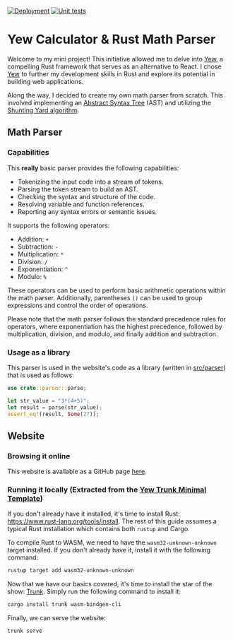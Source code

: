 [![Deployment](https://github.com/NSchiffmacher/RustMathParser/actions/workflows/cd.yml/badge.svg)](https://github.com/NSchiffmacher/RustMathParser/actions/workflows/cd.yml)
[![Unit tests](https://github.com/NSchiffmacher/RustMathParser/actions/workflows/ci.yml/badge.svg)](https://github.com/NSchiffmacher/RustMathParser/actions/workflows/ci.yml)

# Yew Calculator & Rust Math Parser

Welcome to my mini project! This initiative allowed me to delve into [Yew], a compelling Rust framework that serves as an alternative to React. I chose [Yew] to further my development skills in Rust and explore its potential in building web applications.

Along the way, I decided to create my own math parser from scratch. This involved implementing an [Abstract Syntax Tree][AST] (AST) and utilizing the [Shunting Yard algorithm][SY].

## Math Parser

### Capabilities

This **really** basic parser provides the following capabilities:

- Tokenizing the input code into a stream of tokens.
- Parsing the token stream to build an AST.
- Checking the syntax and structure of the code.
- Resolving variable and function references.
- Reporting any syntax errors or semantic issues.

It supports the following operators:

- Addition: `+`
- Subtraction: `-`
- Multiplication: `*`
- Division: `/`
- Exponentiation: `^`
- Modulo: `%`

These operators can be used to perform basic arithmetic operations within the math parser. Additionally, parentheses `()` can be used to group expressions and control the order of operations.

Please note that the math parser follows the standard precedence rules for operators, where exponentiation has the highest precedence, followed by multiplication, division, and modulo, and finally addition and subtraction.

### Usage as a library 

This parser is used in the website's code as a library (written in [src/parser][parser]) that is used as follows: 

```rust
use crate::parser::parse;

let str_value = "3*(4+5)";
let result = parse(str_value);
assert_eq!(result, Some(27));
```

## Website

### Browsing it online

This website is available as a GitHub page [here](https://nschiffmacher.github.io/RustMathParser/).

### Running it locally (Extracted from the [Yew Trunk Minimal Template][yew-trunk])

If you don't already have it installed, it's time to install Rust: <https://www.rust-lang.org/tools/install>.
The rest of this guide assumes a typical Rust installation which contains both `rustup` and Cargo.

To compile Rust to WASM, we need to have the `wasm32-unknown-unknown` target installed.
If you don't already have it, install it with the following command:

```bash
rustup target add wasm32-unknown-unknown
```

Now that we have our basics covered, it's time to install the star of the show: [Trunk].
Simply run the following command to install it:

```bash
cargo install trunk wasm-bindgen-cli
```

Finally, we can serve the website:

```bash
trunk serve
```

[trunk]: https://github.com/thedodd/trunk
[yew-trunk]: https://github.com/yewstack/yew-trunk-minimal-template
[SY]: https://en.wikipedia.org/wiki/Shunting_yard_algorithm
[AST]: https://en.wikipedia.org/wiki/Abstract_syntax_tree
[Yew]: https://yew.rs
[parser]: https://github.com/NSchiffmacher/RustMathParser/tree/main/src/parser